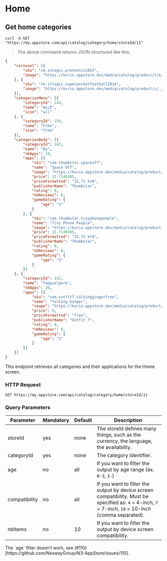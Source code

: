 # Home

## Get home categories

```shell
curl -X GET "https://my.appstore.com/api/catalog/category/home/storeId/11"
```

> The above command returns JSON structured like this:

```json
{
    "carousel": [{
        "sku": "sk.inlogic.protennis2015",
        "image": "https://kurio.appstore.dev/media/catalog/product/t/e/tenis_profesional_2015.jpg"
    }, {
        "sku": "sk.inlogic.superpocketfootball2014",
        "image": "https://kurio.appstore.dev/media/catalog/product/s/_/s_per_bolsillo_de_f_tbol_2014.jpg"
    }],
    "categoriesMenu": [{
        "categoryId": 144,
        "name": "ALLE",
        "icon": "all"
    }, {
        "categoryId": 150,
        "name": "Free",
        "icon": "free"
    }],
    "categoriesBody": [{
        "categoryId": 143,
        "name": "Ny",
        "nbApps": 19,
        "apps": [{
            "sku": "com.thumbstar.spaceoff",
            "name": "Space Off",
            "image": "https://kurio.appstore.dev/media/catalog/product/s/p/spaceoffstorelogo512x512.png",
            "price": 15.7149305,
            "priceFormatted": "15,71 krN",
            "publisherName": "Thumbstar",
            "rating": 0,
            "nbReviews": 0,
            "gameRating": {
                "age": "3"
            }
        }, {
            "sku": "com.thumbstar.tinyphonepeople",
            "name": "Tiny Phone People",
            "image": "https://kurio.appstore.dev/media/catalog/product/i/c/icon_4.png",
            "price": 15.7149305,
            "priceFormatted": "15,71 krN",
            "publisherName": "Thumbstar",
            "rating": 0,
            "nbReviews": 0,
            "gameRating": {
                "age": "3"
            }
        }]
    }, {
        "categoryId": 142,
        "name": "Toppselgere",
        "nbApps": 20,
        "apps": [{
            "sku": "com.outfit7.talkinggingerfree",
            "name": "Talking Ginger",
            "image": "https://kurio.appstore.dev/media/catalog/product/i/c/icon-r-114.png",
            "price": 0,
            "priceFormatted": "free",
            "publisherName": "Outfit 7",
            "rating": 0,
            "nbReviews": 0,
            "gameRating": {
                "age": "3"
            }
        }]
    }]
}
```

This endpoint retrieves all categories and their applications for the Home screen.

### HTTP Request

`GET https://my.appstore.com/api/catalog/category/home/storeId/11`

### Query Parameters

Parameter | Mandatory | Default | Description
--------- | --------- | ------- | -----------
storeId | yes | none | The storeId defines many things, such as the currency, the language, the availability.
categoryId | yes | none | The category identifier.
age | no | all | If you want to filter the output by age range (ex. `0-3`, `3-`)
compatibility | no | all | If you want to filter the output by device screen compatibility. Must be specified as: `4` = 4-inch, `7` = 7-inch, `10` = 10-inch (comma separated).
nbItems | no | 10 | If you want to filter the output by device screen compatibility.

<aside class="warning">The `age` filter doesn't work, see (#110)[https://github.com/NexwayGroup/N3-AppStore/issues/110].</aside>